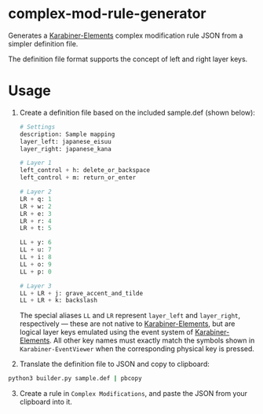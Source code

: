 # complex-mod-rule-generator
Generates a [Karabiner-Elements](https://karabiner-elements.pqrs.org/) complex modification rule JSON from a simpler definition file.

The definition file format supports the concept of left and right layer keys.

# Usage
1. Create a definition file based on the included sample.def (shown below):

   ```python
   # Settings
   description: Sample mapping
   layer_left: japanese_eisuu
   layer_right: japanese_kana

   # Layer 1
   left_control + h: delete_or_backspace
   left_control + m: return_or_enter

   # Layer 2
   LR + q: 1
   LR + w: 2
   LR + e: 3
   LR + r: 4
   LR + t: 5

   LL + y: 6
   LL + u: 7
   LL + i: 8
   LL + o: 9
   LL + p: 0

   # Layer 3
   LL + LR + j: grave_accent_and_tilde 
   LL + LR + k: backslash
   ```

   The special aliases `LL` and `LR` represent `layer_left` and `layer_right`, respectively — these are not native to [Karabiner-Elements](https://karabiner-elements.pqrs.org/), but are logical layer keys emulated using the event system of [Karabiner-Elements](https://karabiner-elements.pqrs.org/). All other key names must exactly match the symbols shown in `Karabiner-EventViewer` when the corresponding physical key is pressed.

2. Translate the definition file to JSON and copy to clipboard:

```bash
python3 builder.py sample.def | pbcopy
```

3. Create a rule in `Complex Modifications`, and paste the JSON from your clipboard into it.

